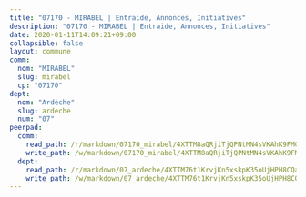 ```yaml
---
title: "07170 - MIRABEL | Entraide, Annonces, Initiatives"
description: "07170 - MIRABEL | Entraide, Annonces, Initiatives"
date: 2020-01-11T14:09:21+09:00
collapsible: false
layout: commune
comm:
  nom: "MIRABEL"
  slug: mirabel
  cp: "07170"
dept:
  nom: "Ardèche"
  slug: ardeche
  num: "07"
peerpad:
  comm:
    read_path: /r/markdown/07170_mirabel/4XTTM8aQRjiTjQPNtMN4sVKAhK9FMGUNpo3DV5WZWrP7Quzst
    write_path: /w/markdown/07170_mirabel/4XTTM8aQRjiTjQPNtMN4sVKAhK9FMGUNpo3DV5WZWrP7Quzst-K3TgU7apchpNTTw2xXAnSPti6Q1QzKUR7fFUEPVNWAxHeJujz2QnTPW4bPu8fufANqRcF7czXVcfU2fNGKzu3RZnp6tjiV1v292BcKzM852UHQDQbqXkYBJHdKnFWCWkogueGfez
  dept:
    read_path: /r/markdown/07_ardeche/4XTTM76t1KrvjKn5xskpK35oUjHPH8CQaLdMsC4TVbgaVPp9H
    write_path: /w/markdown/07_ardeche/4XTTM76t1KrvjKn5xskpK35oUjHPH8CQaLdMsC4TVbgaVPp9H-K3TgTz6XqMtb1TG26LozWQGWzYCmeEroVRKKCBntm7SADEzfC88gC5qx4GzHEVb3Y3CHH1FRtgCq45v9wokwFBFS6YysdmDNnD29f5C4C6FuF2ZpCUFJZY3XzmFx1kWscUwpw6qR
---
```


